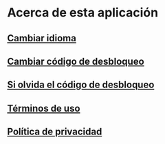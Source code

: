 # Acerca de esta aplicación
## [Cambiar idioma](./language)

## [Cambiar código de desbloqueo](./pinChange)

## [Si olvida el código de desbloqueo](./pinDelete)

## [Términos de uso](./userAgreement)

## [Política de privacidad](./privacyPolicy)

